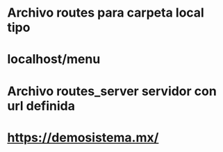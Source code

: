 # Archivo routes para carpeta local tipo 
# localhost/menu
# Archivo routes_server servidor con url definida 
# https://demosistema.mx/